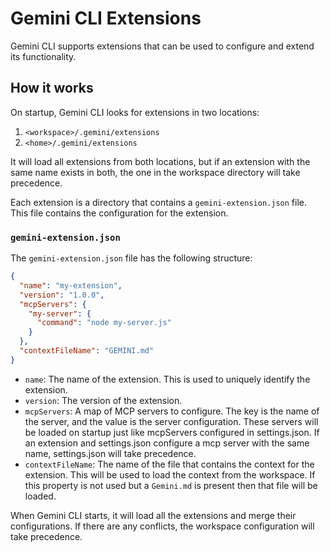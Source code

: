 # Gemini CLI Extensions

Gemini CLI supports extensions that can be used to configure and extend its functionality.

## How it works

On startup, Gemini CLI looks for extensions in two locations:

1.  `<workspace>/.gemini/extensions`
2.  `<home>/.gemini/extensions`

It will load all extensions from both locations, but if an extension with the same name exists in both, the one in the workspace directory will take precedence.

Each extension is a directory that contains a `gemini-extension.json` file. This file contains the configuration for the extension.

### `gemini-extension.json`

The `gemini-extension.json` file has the following structure:

```json
{
  "name": "my-extension",
  "version": "1.0.0",
  "mcpServers": {
    "my-server": {
      "command": "node my-server.js"
    }
  },
  "contextFileName": "GEMINI.md"
}
```

- `name`: The name of the extension. This is used to uniquely identify the extension.
- `version`: The version of the extension.
- `mcpServers`: A map of MCP servers to configure. The key is the name of the server, and the value is the server configuration. These servers will be loaded on startup just like mcpServers configured in settings.json. If an extension and settings.json configure a mcp server with the same name, settings.json will take precedence.
- `contextFileName`: The name of the file that contains the context for the extension. This will be used to load the context from the workspace. If this property is not used but a `Gemini.md` is present then that file will be loaded.

When Gemini CLI starts, it will load all the extensions and merge their configurations. If there are any conflicts, the workspace configuration will take precedence.
